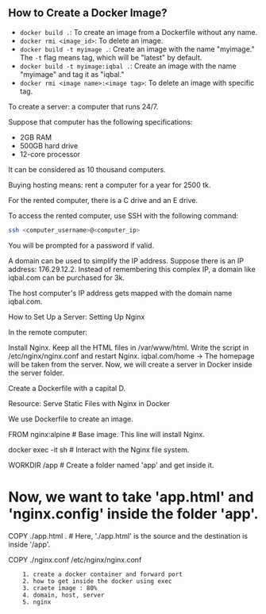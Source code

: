## How to Create a Docker Image?

- `docker build .`: To create an image from a Dockerfile without any name.
- `docker rmi <image_id>`: To delete an image.
- `docker build -t myimage .`: Create an image with the name "myimage." The `-t` flag means tag, which will be "latest" by default.
- `docker build -t myimage:iqbal .`: Create an image with the name "myimage" and tag it as "iqbal."
- `docker rmi <image name>:<image tag>`: To delete an image with specific tag.

To create a server: a computer that runs 24/7.

Suppose that computer has the following specifications:
- 2GB RAM
- 500GB hard drive
- 12-core processor

It can be considered as 10 thousand computers.

Buying hosting means: rent a computer for a year for 2500 tk.

For the rented computer, there is a C drive and an E drive.

To access the rented computer, use SSH with the following command:

```sh
ssh <computer_username>@<computer_ip>
 ```

You will be prompted for a password if valid.

A domain can be used to simplify the IP address. Suppose there is an IP address: 176.29.12.2. Instead of remembering this complex IP, a domain like iqbal.com can be purchased for 3k.

The host computer's IP address gets mapped with the domain name iqbal.com.

How to Set Up a Server:
Setting Up Nginx

In the remote computer:

Install Nginx.
Keep all the HTML files in /var/www/html.
Write the script in /etc/nginx/nginx.conf and restart Nginx.
iqbal.com/home -> The homepage will be taken from the server.
Now, we will create a server in Docker inside the server folder.

Create a Dockerfile with a capital D.

Resource: Serve Static Files with Nginx in Docker

We use Dockerfile to create an image.

FROM nginx:alpine  # Base image. This line will install Nginx.

docker exec -it <nginx-image-id> sh  # Interact with the Nginx file system.

WORKDIR /app  # Create a folder named 'app' and get inside it.

# Now, we want to take 'app.html' and 'nginx.config' inside the folder 'app'.
COPY ./app.html .  # Here, './app.html' is the source and the destination is inside '/app'.

COPY ./nginx.conf /etc/nginx/nginx.conf

```note
    1. create a docker container and forward port
    2. how to get inside the docker using exec
    3. craete image : 80%
    4. domain, host, server
    5. nginx
```
